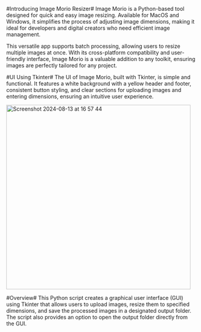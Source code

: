 #Introducing Image Morio Resizer#
Image Morio is a Python-based tool designed for quick and easy image resizing. Available for MacOS and Windows, it simplifies the process of adjusting image dimensions, making it ideal for developers and digital creators who need efficient image management.

This versatile app supports batch processing, allowing users to resize multiple images at once. With its cross-platform compatibility and user-friendly interface, Image Morio is a valuable addition to any toolkit, ensuring images are perfectly tailored for any project.

#UI Using Tkinter#
The UI of Image Morio, built with Tkinter, is simple and functional. It features a white background with a yellow header and footer, consistent button styling, and clear sections for uploading images and entering dimensions, ensuring an intuitive user experience.

<img width="488" alt="Screenshot 2024-08-13 at 16 57 44" src="https://github.com/user-attachments/assets/292eb99a-a732-4b76-8fed-327d2ba2c571">

#Overview#
This Python script creates a graphical user interface (GUI) using Tkinter that allows users to upload images, resize them to specified dimensions, and save the processed images in a designated output folder. The script also provides an option to open the output folder directly from the GUI.
